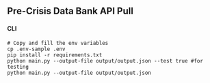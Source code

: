   ## Pre-Crisis Data Bank API Pull

#### CLI
```
# Copy and fill the env variables
cp .env-sample .env
pip install -r requirements.txt
python main.py --output-file output/output.json --test true #for testing
python main.py --output-file output/output.json
``` 
